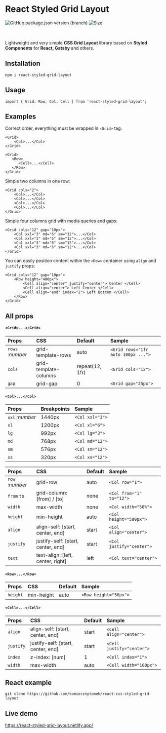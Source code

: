 # React Styled Grid Layout
<img alt="GitHub package.json version (branch)" src="https://img.shields.io/github/package-json/v/koniecznytomek/react-styled-grid-layout/master?label=Version">
<img alt="Size" src="https://img.shields.io/badge/Lightweight-2KB-lemon">

\
\
Lightweight and very simple **CSS Grid Layout** library based on **Styled Components** for **React, Gatsby** and
 others.

## Installation

`npm i react-styled-grid-layout`

## Usage


`import { Grid, Row, Col, Cell } from 'react-styled-grid-layout';`

## Examples
Correct order, everything must be wrapped in `<Grid>` tag.
``` 
<Grid>
    <Col>...</Col>
</Grid>
```

``` 
<Grid>
   <Row>
      <Cell>...</Cell>
   </Row>
</Grid>
```
Simple two columns in one row:
``` 
<Grid cols="2">
    <Col>...</Col>
    <Col>...</Col>
    <Col>...</Col>
    <Col>...</Col>
</Grid>
```

Simple four columns grid with media queries and gaps:
``` 
<Grid cols="12" gap="10px">
    <Col xxl="3" md="6" sm="12">...</Col>
    <Col xxl="3" md="6" sm="12">...</Col>
    <Col xxl="3" md="6" sm="12">...</Col>
    <Col xxl="3" md="6" sm="12">...</Col>
</Grid>
```

You can easily position content within the `<Row>` container  using `align` and `justify` props:
``` 
<Grid cols="12" gap="10px">
    <Row height="400px">
        <Cell align="center" justify="center"> Center </Cell>
        <Cell align="center"> Left Center </Cell>
        <Cell align="end" index="2"> Left Bottom </Cell>
    </Row>
</Grid>
```

## All props

#### `<Grid>...</Grid>`

| Props             | CSS                       |  Default         | Sample |
| :---------------- |:--------------------------| :--------------| :------------------- |
| `rows` _:number_ | grid-template-rows        | auto     | `<Grid rows="1fr auto 100px ...">`|
| `cols`           | grid-template-columns     | repeat(12, 1fr)     |`<Grid cols="12">`|
| `gap`            | grid-gap                  |  0   |`<Grid gap="25px">`|


#### `<Col>...</Col>`

| Props             | Breakpoints                       | Sample         | 
| :---------------- |:--------------------------| :--------------| 
| `xxl` _:number_   | 1440px        | `<Col xxl="3">`     | 
| `xl`           | 1200px     | `<Col xl="6">`       |
| `lg`            | 992px |  `<Col lg="3">`     | 
| `md`            | 768px |  `<Col md="12">`     | 
| `sm`            | 576px |  `<Col sm="12">`     | 
| `xs`            | 320px |  `<Col xs="12">`     | 


| Props             | CSS                       |  Default         | Sample |
| :---------------- |:--------------------------| :--------------| :------------- |
| `row` _:number_ | grid-row        | auto     | `<Col row="1">`|
| `from` `to`| grid-column: [from] / [to]       | none     | `<Col from="1" to="12">`|
| `width`| max-width | none   | `<Col width="50%">`|
| `height`| min-height | auto   | `<Col height="500px">`|
| `align`| align-self: [start, center, end] | start   | `<Col align="center">`|
| `justify`| justify-self: [start, center, end] | start   | `<Col justify="center">`|
| `text`| text-align: [left, center, right] | left   | `<Col text="center">`|


 #### `<Row>...</Row>`
 
 | Props             | CSS                       |  Default         | Sample |
 | :---------------- |:--------------------------| :--------------| :------------- |
 | `height`  | min-height       | auto     | `<Row height="50px">`|

  
 #### `<Cell>...</Cell>`
 
  | Props             | CSS                       |  Default         | Sample |
  | :---------------- |:--------------------------| :--------------| :------------- |
| `align`| align-self: [start, center, end] | start   | `<Cell align="center">`|
| `justify`| justify-self: [start, center, end] | start   | `<Cell justify="center">`|
 | `index`| z-index: [num] | 1   | `<Cell index="1">`|
  | `width`| max-width | auto   | `<Cell width="100px">`|


## React example

  `git clone https://github.com/koniecznytomek/react-css-styled-grid-layout`
  
## Live demo



https://react-styled-grid-layout.netlify.app/

